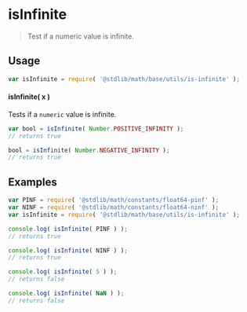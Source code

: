 isInfinite
===
> Test if a numeric value is infinite.

<!-- <usage> -->
## Usage

``` javascript
var isInfinite = require( '@stdlib/math/base/utils/is-infinite' );
```

#### isInfinite( x )

Tests if a `numeric` value is infinite.

``` javascript
var bool = isInfinite( Number.POSITIVE_INFINITY );
// returns true

bool = isInfinite( Number.NEGATIVE_INFINITY );
// returns true
```
<!-- </usage> -->

<!-- <examples> -->
## Examples

``` javascript
var PINF = require( '@stdlib/math/constants/float64-pinf' );
var NINF = require( '@stdlib/math/constants/float64-ninf' );
var isInfinite = require( '@stdlib/math/base/utils/is-infinite' );

console.log( isInfinite( PINF ) );
// returns true

console.log( isInfinite( NINF ) );
// returns true

console.log( isInfinite( 5 ) );
// returns false

console.log( isInfinite( NaN ) );
// returns false
```
<!-- </examples> -->

<!-- <links> -->
<!-- </links> -->
